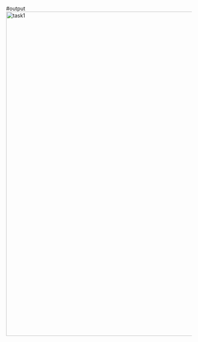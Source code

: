 #output
<img width="880" alt="task1" src="https://github.com/dipeshydv/Task1/assets/65748087/3c8385cc-11e8-44ec-a887-67b026145b9d">
